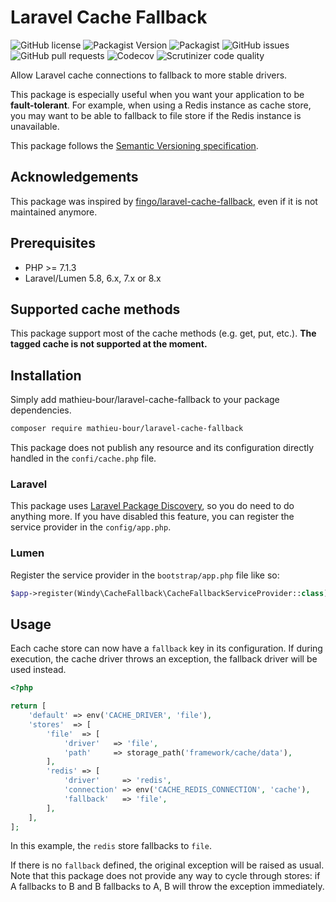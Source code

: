 # Laravel Cache Fallback
![GitHub license](https://img.shields.io/github/license/mathieu-bour/laravel-cache-fallback?style=flat-square)
![Packagist Version](https://img.shields.io/packagist/v/mathieu-bour/laravel-cache-fallback?style=flat-square)
![Packagist](https://img.shields.io/packagist/dt/mathieu-bour/laravel-cache-fallback?style=flat-square)
![GitHub issues](https://img.shields.io/github/issues/mathieu-bour/laravel-cache-fallback?style=flat-square)
![GitHub pull requests](https://img.shields.io/github/issues-pr/mathieu-bour/laravel-cache-fallback?style=flat-square)
![Codecov](https://img.shields.io/codecov/c/gh/mathieu-bour/laravel-cache-fallback?style=flat-square)
![Scrutinizer code quality](https://img.shields.io/scrutinizer/quality/g/mathieu-bour/laravel-cache-fallback?style=flat-square)

Allow Laravel cache connections to fallback to more stable drivers.

This package is especially useful when you want your application to be **fault-tolerant**.
For example, when using a Redis instance as cache store, you may want to be able to fallback to file store if the Redis instance is unavailable.

This package follows the [Semantic Versioning specification](https://semver.org).

## Acknowledgements
This package was inspired by [fingo/laravel-cache-fallback](https://github.com/fingo/laravel-cache-fallback), even if it is not maintained anymore.

## Prerequisites
- PHP >= 7.1.3
- Laravel/Lumen 5.8, 6.x, 7.x or 8.x

## Supported cache methods
This package support most of the cache methods (e.g. get, put, etc.).
**The tagged cache is not supported at the moment.**

## Installation
Simply add mathieu-bour/laravel-cache-fallback to your package dependencies.

```bash
composer require mathieu-bour/laravel-cache-fallback
```

This package does not publish any resource and its configuration directly handled in the `confi/cache.php` file.

### Laravel
This package uses [Laravel Package Discovery](https://laravel.com/docs/7.x/packages#package-discovery), so you do need to do anything more.
If you have disabled this feature, you can register the service provider in the `config/app.php`.

### Lumen
Register the service provider in the `bootstrap/app.php` file like so:

```php
$app->register(Windy\CacheFallback\CacheFallbackServiceProvider::class);
```

## Usage
Each cache store can now have a `fallback` key in its configuration.
If during execution, the cache driver throws an exception, the fallback driver will be used instead.

```php
<?php

return [
    'default' => env('CACHE_DRIVER', 'file'),
    'stores'  => [
        'file'  => [
            'driver'   => 'file',
            'path'     => storage_path('framework/cache/data'),
        ],
        'redis' => [
            'driver'     => 'redis',
            'connection' => env('CACHE_REDIS_CONNECTION', 'cache'),
            'fallback'   => 'file',
        ],
    ],
];
```

In this example, the `redis` store fallbacks to `file`.

If there is no `fallback` defined, the original exception will be raised as usual.
Note that this package does not provide any way to cycle through stores: if A fallbacks to B and B fallbacks to A, B will throw the exception immediately.
